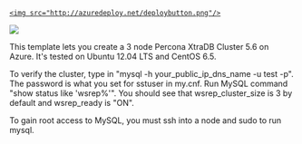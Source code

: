 <a href="https%3A%2F%2Fgithub.com%2Fcaglarkara%2Fazure-quickstart-templates%2Fblob%2Fmaster%2Fmysql-ha-pxc%2Fazuredeploy.json" target="_blank">
    
    <img src="http://azuredeploy.net/deploybutton.png"/>
</a>
<a href="http://armviz.io/#/?https%3A%2F%2Fgithub.com%2Fcaglarkara%2Fazure-quickstart-templates%2Fblob%2Fmaster%2Fmysql-ha-pxc%2Fazuredeploy.json" target="_blank">
  <img src="http://armviz.io/visualizebutton.png"/>
</a>

This template lets you create a 3 node Percona XtraDB Cluster 5.6 on Azure.  It's tested on Ubuntu 12.04 LTS and CentOS 6.5.  

To verify the cluster, type in "mysql -h your_public_ip_dns_name -u test -p".  The password is what you set for sstuser in my.cnf. Run MySQL command "show status like 'wsrep%'".  You should see that wsrep_cluster_size is 3 by default and wsrep_ready is "ON". 

To gain root access to MySQL, you must ssh into a node and sudo to run mysql.   
